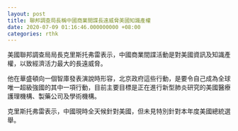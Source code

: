 ```yaml
---
layout: post
title: 聯邦調查局長稱中國商業間諜長遠威脅美國知識產權
date: 2020-07-09 01:16:46.000000000 +08:00
categories: rthk
---
```


美國聯邦調查局局長克里斯托弗雷表示，中國商業間諜活動是對美國資訊及知識產權，以致經濟活力最大的長遠威脅。

他在華盛頓向一個智庫發表演說時形容，北京政府這些行動，是要令自己成為全球唯一超級強國的其中一項行動，目前主要目標是正在進行新型肺炎研究的美國醫療護理機構、製藥公司及學術機構。

克里斯托弗雷表示，中國現時全天候針對美國，但未見特別針對本年度美國總統選舉。
